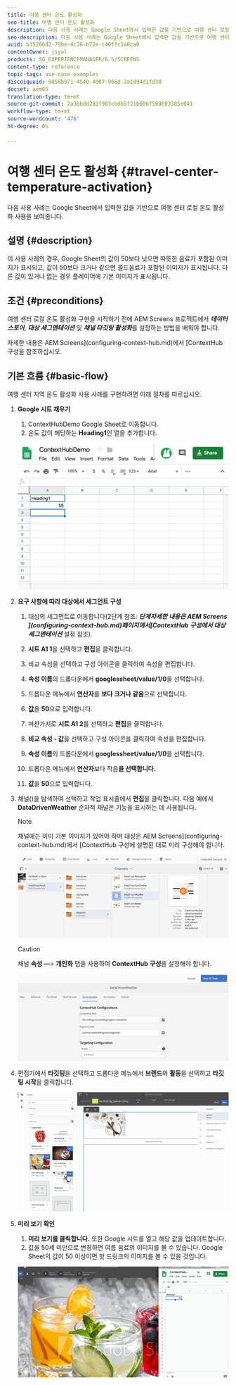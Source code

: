 ```yaml
---
title: 여행 센터 온도 활성화
seo-title: 여행 센터 온도 활성화
description: 다음 사용 사례는 Google Sheet에서 입력한 값을 기반으로 여행 센터 로컬 온도 활성화 사용을 보여줍니다.
seo-description: 다음 사용 사례는 Google Sheet에서 입력한 값을 기반으로 여행 센터 로컬 온도 활성화 사용을 보여줍니다.
uuid: b35286d2-79be-4c36-b72e-c40ffc1a0ca0
contentOwner: jsyal
products: SG_EXPERIENCEMANAGER/6.5/SCREENS
content-type: reference
topic-tags: use-case-examples
discoiquuid: 9d58b971-4540-4007-968d-2a1d94d1fd38
docset: aem65
translation-type: tm+mt
source-git-commit: 2a3bbdd283f983cbdb5f21b606f508603385e041
workflow-type: tm+mt
source-wordcount: '476'
ht-degree: 0%

---
```



# 여행 센터 온도 활성화 {#travel-center-temperature-activation}

다음 사용 사례는 Google Sheet에서 입력한 값을 기반으로 여행 센터 로컬 온도 활성화 사용을 보여줍니다.

## 설명 {#description}

이 사용 사례의 경우, Google Sheet의 값이 50보다 낮으면 따뜻한 음료가 포함된 이미지가 표시되고, 값이 50보다 크거나 같으면 콜드음료가 포함된 이미지가 표시됩니다. 다른 값이 있거나 없는 경우 플레이어에 기본 이미지가 표시됩니다.

## 조건 {#preconditions}

여행 센터 로컬 온도 활성화 구현을 시작하기 전에 AEM Screens 프로젝트에서 ***데이터 스토어***, ***대상 세그멘테이션*** 및 ***채널 타깃팅 활성화***&#x200B;를 설정하는 방법을 배워야 합니다.

자세한 내용은 AEM Screens](configuring-context-hub.md)에서 [ContextHub 구성을 참조하십시오.

## 기본 흐름 {#basic-flow}

여행 센터 지역 온도 활성화 사용 사례를 구현하려면 아래 절차를 따르십시오.

1. **Google 시트 채우기**

   1. ContextHubDemo Google Sheet로 이동합니다.
   1. 온도 값이 해당하는 **Heading1**&#x200B;인 열을 추가합니다.

   ![screen_shot_2019-05-08at112911am](assets/screen_shot_2019-05-08at112911am.png)

1. **요구 사항에 따라 대상에서 세그먼트 구성**

   1. 대상의 세그먼트로 이동합니다(2단계 참조: ***단계자세한 내용은 AEM Screens ](configuring-context-hub.md)**페이지에서**[ContextHub 구성에서 대상 세그멘테이션*** 설정 참조).

   1. **시트 A1 1**&#x200B;을 선택하고 **편집**&#x200B;을 클릭합니다.

   1. 비교 속성을 선택하고 구성 아이콘을 클릭하여 속성을 편집합니다.
   1. **속성 이름**&#x200B;의 드롭다운에서 **googlessheet/value/1/0**&#x200B;을 선택합니다.

   1. 드롭다운 메뉴에서 **연산자**&#x200B;를 **보다 크거나 같음**&#x200B;으로 선택합니다.

   1. **값**&#x200B;을 **50**&#x200B;으로 입력합니다.

   1. 마찬가지로 **시트 A1 2**&#x200B;를 선택하고 **편집**&#x200B;을 클릭합니다.

   1. **비교 속성 - 값**&#x200B;을 선택하고 구성 아이콘을 클릭하여 속성을 편집합니다.
   1. **속성 이름**&#x200B;의 드롭다운에서 **googlessheet/value/1/0**&#x200B;을 선택합니다.

   1. 드롭다운 메뉴에서 **연산자**&#x200B;보다 작음&#x200B;**을 선택합니다.**

   1. **값**&#x200B;을 **50**&#x200B;으로 입력합니다.

1. 채널()을 탐색하여 선택하고 작업 표시줄에서 **편집**&#x200B;을 클릭합니다. 다음 예에서 **DataDrivenWeather** 순차적 채널은 기능을 표시하는 데 사용됩니다.

   >[!NOTE]
   >
   >채널에는 이미 기본 이미지가 있어야 하며 대상은 AEM Screens](configuring-context-hub.md)에서 [ContextHub 구성에 설명된 대로 미리 구성해야 합니다.

   ![screen_shot_2019-05-08at113022am](assets/screen_shot_2019-05-08at113022am.png)

   >[!CAUTION]
   >
   >채널 **속성** —> **개인화** 탭을 사용하여 **ContextHub** **구성**&#x200B;을 설정해야 합니다.

   ![screen_shot_2019-05-08at114106am](assets/screen_shot_2019-05-08at114106am.png)

1. 편집기에서 **타깃팅**&#x200B;을 선택하고 드롭다운 메뉴에서 **브랜드**&#x200B;와 **활동**&#x200B;을 선택하고 **타깃팅 시작**&#x200B;을 클릭합니다.

   ![new_activity3](assets/new_activity3.gif)

1. **미리 보기 확인**

   1. **미리 보기를 클릭합니다.** 또한 Google 시트를 열고 해당 값을 업데이트합니다.
   1. 값을 50세 미만으로 변경하면 여름 음료의 이미지를 볼 수 있습니다. Google Sheet의 값이 50 이상이면 핫 드링크의 이미지를 볼 수 있을 것입니다.

   ![result3](assets/result3.gif)

